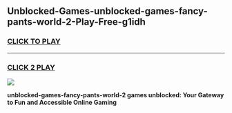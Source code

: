 
## Unblocked-Games-unblocked-games-fancy-pants-world-2-Play-Free-g1idh
<h3>
<a href="https://premium76.site?title=unblocked-games-fancy-pants-world-2&ref=15A">CLICK TO PLAY</a></h3>
<hr>

<h3>
<a href="https://premium76.site?title=unblocked-games-fancy-pants-world-2&ref=15A">CLICK 2 PLAY</a>
  
</h3>

<a href="https://premium76.site?title=unblocked-games-fancy-pants-world-2&ref=15A"><img src="https://clearcache.store/games.png"></a>


**unblocked-games-fancy-pants-world-2 games unblocked: Your Gateway to Fun and Accessible Online Gaming**
